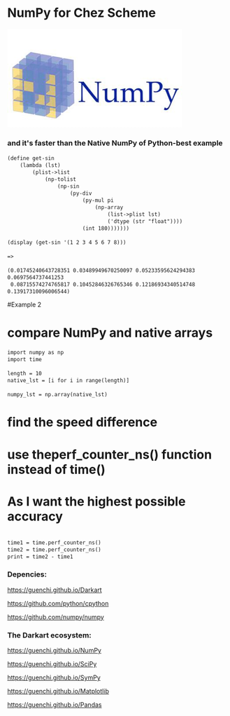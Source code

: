 # NumPy for Chez Scheme

![image](https://github.com/guenchi/numpy/blob/gh-pages/img/NumPy.jpeg)

### and it's faster than the Native NumPy of Python-best example


```
(define get-sin
    (lambda (lst)
        (plist->list
            (np-tolist
                (np-sin
                    (py-div
                        (py-mul pi 
                            (np-array 
                                (list->plist lst) 
                                ('dtype (str "float"))))
                        (int 180)))))))

(display (get-sin '(1 2 3 4 5 6 7 8)))

=>

(0.01745240643728351 0.03489949670250097 0.05233595624294383 0.0697564737441253
 0.08715574274765817 0.10452846326765346 0.12186934340514748 0.13917310096006544)
```
#Example 2
# compare NumPy and native arrays
```
import numpy as np
import time

length = 10
native_lst = [i for i in range(length)]

numpy_lst = np.array(native_lst)
```
# find the speed difference
# use theperf_counter_ns() function instead of time() 
#  As I want the highest possible accuracy
```

time1 = time.perf_counter_ns()
time2 = time.perf_counter_ns()
print = time2 - time1
```
### Depencies:

https://guenchi.github.io/Darkart

https://github.com/python/cpython

https://github.com/numpy/numpy

### The Darkart ecosystem:

https://guenchi.github.io/NumPy

https://guenchi.github.io/SciPy

https://guenchi.github.io/SymPy

https://guenchi.github.io/Matplotlib

https://guenchi.github.io/Pandas

